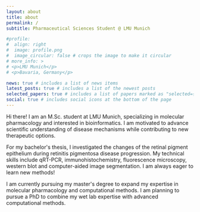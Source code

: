 ```yaml
---
layout: about
title: about
permalink: /
subtitle: Pharmaceutical Sciences Student @ LMU Munich

#profile:
#  align: right
#  image: profile.png
#  image_circular: false # crops the image to make it circular
# more_info: >
# <p>LMU Munich</p>
# <p>Bavaria, Germany</p>

news: true # includes a list of news items
latest_posts: true # includes a list of the newest posts
selected_papers: true # includes a list of papers marked as "selected={true}"
social: true # includes social icons at the bottom of the page
---
```


Hi there! I am an M.Sc. student at LMU Munich, specializing in molecular pharmacology and interested in bioinformatics. I am motivated to advance scientific understanding of disease mechanisms while contributing to new therapeutic options.

For my bachelor's thesis, I investigated the changes of the retinal pigment epithelium during retinitis pigmentosa disease progression. My technical skills include qRT-PCR, immunohistochemistry, fluorescence microscopy, western blot and computer-aided image segmentation. I am always eager to learn new methods!

I am currently pursuing my master's degree to expand my expertise in molecular pharmacology and computational methods. I am planning to pursue a PhD to combine my wet lab expertise with advanced computational methods.
